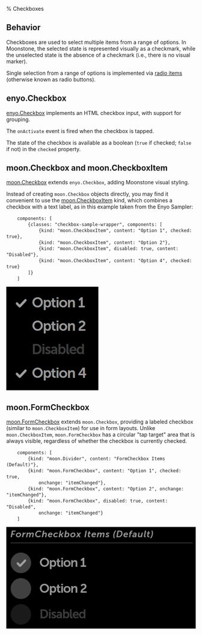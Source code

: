 % Checkboxes

## Behavior

Checkboxes are used to select multiple items from a range of options.  In
Moonstone, the selected state is represented visually as a checkmark, while the
unselected state is the absence of a checkmark (i.e., there is no visual
marker).

Single selection from a range of options is implemented via [radio
items](radio-items.html) (otherwise known as radio buttons).

## enyo.Checkbox

[enyo.Checkbox](../../api.html#enyo.Checkbox) implements an HTML checkbox input,
with support for grouping.

The `onActivate` event is fired when the checkbox is tapped.

The state of the checkbox is available as a boolean (`true` if checked;
`false` if not) in the `checked` property.

## moon.Checkbox and moon.CheckboxItem

[moon.Checkbox](../../api.html#moon.Checkbox) extends `enyo.Checkbox`, adding
Moonstone visual styling.

Instead of creating `moon.Checkbox` objects directly, you may find it convenient
to use the [moon.CheckboxItem](../../api.html#moon.CheckboxItem) kind, which
combines a checkbox with a text label, as in this example taken from the Enyo
Sampler:

        components: [
            {classes: "checkbox-sample-wrapper", components: [
                {kind: "moon.CheckboxItem", content: "Option 1", checked: true},
                {kind: "moon.CheckboxItem", content: "Option 2"},
                {kind: "moon.CheckboxItem", disabled: true, content: "Disabled"},
                {kind: "moon.CheckboxItem", content: "Option 4", checked: true}
            ]}
        ]

![](../../assets/checkbox-items.png)

## moon.FormCheckbox

[moon.FormCheckbox](../../api.html#moon.FormCheckbox) extends `moon.Checkbox`,
providing a labeled checkbox (similar to `moon.CheckboxItem`) for use in form
layouts.  Unlike `moon.CheckboxItem`, `moon.FormCheckbox` has a circular "tap
target" area that is always visible, regardless of whether the checkbox is
currently checked.

        components: [
            {kind: "moon.Divider", content: "FormCheckbox Items (Default)"},
            {kind: "moon.FormCheckbox", content: "Option 1", checked: true,
                onchange: "itemChanged"},
            {kind: "moon.FormCheckbox", content: "Option 2", onchange: "itemChanged"},
            {kind: "moon.FormCheckbox", disabled: true, content: "Disabled",
                onchange: "itemChanged"}
        ]

![](../../assets/form-checkbox-items.png)